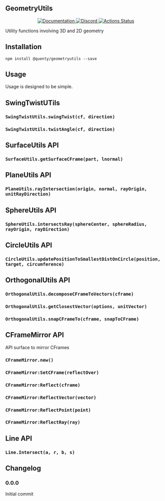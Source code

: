 ## GeometryUtils
<div align="center">
  <a href="http://quenty.github.io/api/">
    <img src="https://img.shields.io/badge/docs-website-green.svg" alt="Documentation" />
  </a>
  <a href="https://discord.gg/mhtGUS8">
    <img src="https://img.shields.io/badge/discord-nevermore-blue.svg" alt="Discord" />
  </a>
  <a href="https://github.com/Quenty/NevermoreEngine/actions">
    <img src="https://github.com/Quenty/NevermoreEngine/workflows/luacheck/badge.svg" alt="Actions Status" />
  </a>
</div>

Utility functions involving 3D and 2D geometry

## Installation
```
npm install @quenty/geometryutils --save
```

## Usage
Usage is designed to be simple.

## SwingTwistUTils

### `SwingTwistUtils.swingTwist(cf, direction)`

### `SwingTwistUtils.twistAngle(cf, direction)`

## SurfaceUtils API

### `SurfaceUtils.getSurfaceCFrame(part, lnormal)`

## PlaneUtils API

### `PlaneUtils.rayIntersection(origin, normal, rayOrigin, unitRayDirection)`

## SphereUtils API

### `SphereUtils.intersectsRay(sphereCenter, sphereRadius, rayOrigin, rayDirection)`

## CircleUtils API

### `CircleUtils.updatePositionToSmallestDistOnCircle(position, target, circumference)`

## OrthogonalUtils API

### `OrthogonalUtils.decomposeCFrameToVectors(cframe)`

### `OrthogonalUtils.getClosestVector(options, unitVector)`

### `OrthogonalUtils.snapCFrameTo(cframe, snapToCFrame)`

## CFrameMirror API
API surface to mirror CFrames

### `CFrameMirror.new()`

### `CFrameMirror:SetCFrame(reflectOver)`

### `CFrameMirror:Reflect(cframe)`

### `CFrameMirror:ReflectVector(vector)`

### `CFrameMirror:ReflectPoint(point)`

### `CFrameMirror:ReflectRay(ray)`

## Line API

### `Line.Intersect(a, r, b, s)`

## Changelog

### 0.0.0
Initial commit
